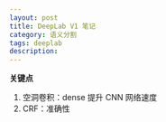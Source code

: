 ```yaml
---
layout: post
title: DeepLab V1 笔记
category: 语义分割
tags: deeplab
description:
---
```


**关键点**

1. 空洞卷积：dense 提升 CNN 网络速度
2. CRF：准确性

